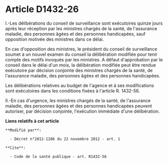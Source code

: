 # Article D1432-26

I.-Les délibérations du conseil de surveillance sont exécutoires quinze jours après leur réception par les ministres chargés
de la santé, de l'assurance maladie, des personnes âgées et des personnes handicapées, sauf opposition motivée des ministres
dans ce délai. 

En cas d'opposition des ministres, le président du conseil de surveillance soumet à un nouvel examen du conseil la
délibération modifiée pour tenir compte des motifs invoqués par les ministres. A défaut d'approbation par le conseil dans le
délai d'un mois, la délibération modifiée peut être rendue exécutoire par décision conjointe des ministres chargés de la
santé, de l'assurance maladie, des personnes âgées et des personnes handicapées. 

Les délibérations relatives au budget de l'agence et à ses modifications sont exécutoires dans les conditions fixées à
l'article R. 1432-56. 

II.-En cas d'urgence, les ministres chargés de la santé, de l'assurance maladie, des personnes âgées et des personnes
handicapées peuvent autoriser, par décision conjointe, l'exécution immédiate d'une délibération.

**Liens relatifs à cet article**

	**Modifié par**:

	  - Décret n°2012-1286 du 22 novembre 2012 - art. 1

	**Cite**:

	  - Code de la santé publique - art. R1432-56
